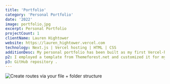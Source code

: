 ```yaml
---
title: 'Portfolio'
category: 'Personal Portfolio'
date: '2022'
image: portfolio.jpg
excerpt: Personal Portfolio
projectCount: 1
clientName: Lauren Hightower
website: https://lauren_hightower.vercel.com
technology: Next.js | Vercel hosting | HTML | CSS 
additionDesc: My personal portfolio has been built as my first Vercel-hosted site using Next.Js.
p2: I employed a template from Themeforest.net and customized it for my use. 
p3: GitHub repository .
---
```


![Create routes via your file + folder structure](1.jpg)
